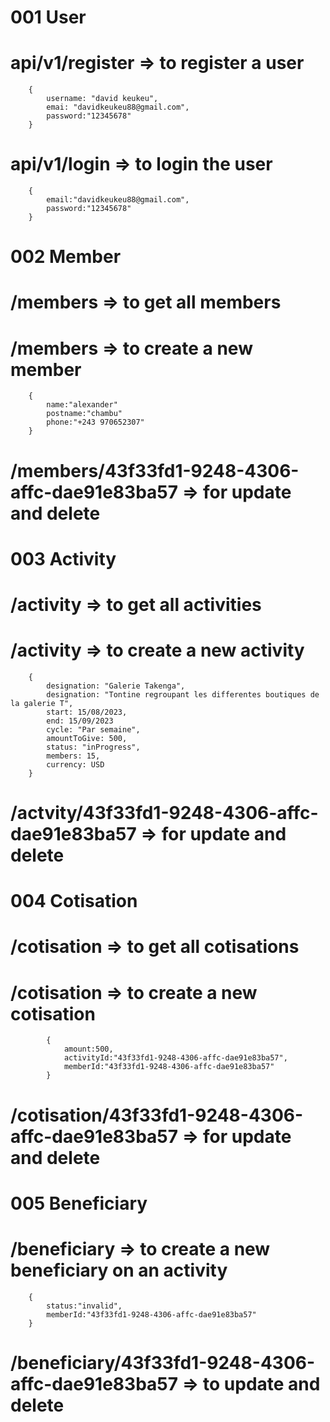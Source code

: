 # 001 User

   # api/v1/register   => to register a user
        {
            username: "david keukeu",
            emai: "davidkeukeu88@gmail.com",
            password:"12345678"
        }
   
   # api/v1/login      =>  to login the user
        {
            email:"davidkeukeu88@gmail.com",
            password:"12345678"
        }

# 002 Member
   

   # /members      => to get all members

   # /members      =>  to create a new member
        {
            name:"alexander"
            postname:"chambu"
            phone:"+243 970652307"
        }
   # /members/43f33fd1-9248-4306-affc-dae91e83ba57   =>  for update and delete 

# 003 Activity

   # /activity     =>  to get all activities

   # /activity    =>   to create a new activity
        {
            designation: "Galerie Takenga",
            designation: "Tontine regroupant les differentes boutiques de la galerie T",
            start: 15/08/2023,
            end: 15/09/2023
            cycle: "Par semaine",
            amountToGive: 500,
            status: "inProgress",
            members: 15,
            currency: USD
        }
  # /actvity/43f33fd1-9248-4306-affc-dae91e83ba57    =>  for update and delete

# 004 Cotisation

  # /cotisation      =>   to get all cotisations

  # /cotisation     =>   to create a new cotisation
            {
                amount:500,
                activityId:"43f33fd1-9248-4306-affc-dae91e83ba57",
                memberId:"43f33fd1-9248-4306-affc-dae91e83ba57"
            }
  # /cotisation/43f33fd1-9248-4306-affc-dae91e83ba57   =>  for update and delete 

# 005 Beneficiary

  # /beneficiary   =>   to create a new beneficiary on an activity
        {
            status:"invalid",
            memberId:"43f33fd1-9248-4306-affc-dae91e83ba57"
        }
  # /beneficiary/43f33fd1-9248-4306-affc-dae91e83ba57  =>  to update and delete
